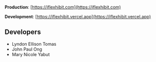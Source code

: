 **Production**: [https://iflexhibit.com](https://iflexhibit.com)

**Development**: [https://iflexhibit.vercel.app](https://iflexhibit.vercel.app)

## Developers

- Lyndon Ellison Tomas
- John Paul Ong
- Mary Nicole Yabut
